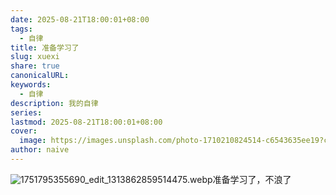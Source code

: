 ```yaml
---
date: 2025-08-21T18:00:01+08:00
tags:
  - 自律
title: 准备学习了
slug: xuexi
share: true
canonicalURL:
keywords:
  - 自律
description: 我的自律
series: 
lastmod: 2025-08-21T18:00:01+08:00
cover:
  image: https://images.unsplash.com/photo-1710210824514-c6543635ee19?crop=entropy&cs=tinysrgb&fit=max&fm=jpg&ixid=M3wzNjAwOTd8MHwxfHNlYXJjaHwyfHwlRTUlQUQlQTYlRTQlQjklQTB8ZW58MHwwfHx8MTc1NTc3MDQ3Mnww&ixlib=rb-4.1.0&q=80&w=1080
author: naive
---
```

![1751795355690_edit_1313862859514475.webp](/images/1751795355690_edit_1313862859514475.webp)准备学习了，不浪了


